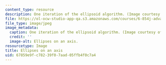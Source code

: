 ```yaml
---
content_type: resource
description: One iteration of the ellipsoid algorithm. (Image courtesy of Reina Riemann.)
file: https://ol-ocw-studio-app-qa.s3.amazonaws.com/courses/6-854j-advanced-algorithms-fall-2008/67859e9fc78239f07aad05ffb4f0c7a4_6-854jf08.jpg
file_type: image/jpeg
image_metadata:
  caption: One iteration of the ellipsoid algorithm. (Image courtesy of Reina Riemann.)
  credit: ''
  image-alt: Ellipses on an axis.
resourcetype: Image
title: Ellipses on an axis
uid: 67859e9f-c782-39f0-7aad-05ffb4f0c7a4
---
```

